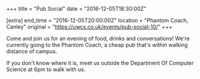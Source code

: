 +++
title = "Pub Social"
date = "2016-12-05T18:30:00Z"

[extra]
end_time = "2016-12-05T20:00:00Z"
location = "Phantom Coach, Canley"
original = "https://uwcs.co.uk/events/pub-social-10/"
+++

Come and join us for an evening of food, drinks and conversations\! We're currently going to the Phantom Coach, a cheap pub that's within walking distance of campus.

If you don't know where it is, meet us outside the Department Of Computer Science at 6pm to walk with us.

